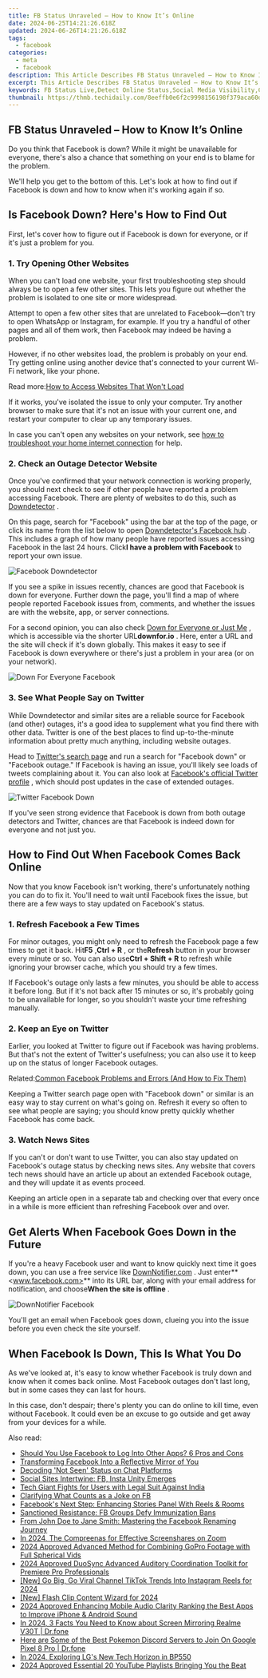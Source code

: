 ```yaml
---
title: FB Status Unraveled – How to Know It’s Online
date: 2024-06-25T14:21:26.618Z
updated: 2024-06-26T14:21:26.618Z
tags:
  - facebook
categories:
  - meta
  - facebook
description: This Article Describes FB Status Unraveled – How to Know It’s Online
excerpt: This Article Describes FB Status Unraveled – How to Know It’s Online
keywords: FB Status Live,Detect Online Status,Social Media Visibility,Check Profile Availability,Identify Active FB Account,Find Unhidden Posts,See Facebook Online
thumbnail: https://thmb.techidaily.com/8eeffb0e6f2c9998156198f379aca60dcf8cc0a8121a8e9ad6701616d8eaae16.jpg
---
```


## FB Status Unraveled – How to Know It’s Online

 Do you think that Facebook is down? While it might be unavailable for everyone, there's also a chance that something on your end is to blame for the problem.

 We'll help you get to the bottom of this. Let's look at how to find out if Facebook is down and how to know when it's working again if so.

## Is Facebook Down? Here's How to Find Out

 First, let's cover how to figure out if Facebook is down for everyone, or if it's just a problem for you.

### 1\. Try Opening Other Websites

 When you can't load one website, your first troubleshooting step should always be to open a few other sites. This lets you figure out whether the problem is isolated to one site or more widespread.

 Attempt to open a few other sites that are unrelated to Facebook—don't try to open WhatsApp or Instagram, for example. If you try a handful of other pages and all of them work, then Facebook may indeed be having a problem.

 However, if no other websites load, the problem is probably on your end. Try getting online using another device that's connected to your current Wi-Fi network, like your phone.

 Read more:[How to Access Websites That Won't Load](https://www.makeuseof.com/tag/5-ways-access-websites-load/)

 If it works, you've isolated the issue to only your computer. Try another browser to make sure that it's not an issue with your current one, and restart your computer to clear up any temporary issues.

 In case you can't open any websites on your network, see [how to troubleshoot your home internet connection](https://www.makeuseof.com/tag/7-simple-steps-diagnose-network-problem/) for help.

### 2\. Check an Outage Detector Website

 Once you've confirmed that your network connection is working properly, you should next check to see if other people have reported a problem accessing Facebook. There are plenty of websites to do this, such as [Downdetector](https://downdetector.com/) .

 On this page, search for "Facebook" using the bar at the top of the page, or click its name from the list below to open [Downdetector's Facebook hub](https://downdetector.com/status/facebook/) . This includes a graph of how many people have reported issues accessing Facebook in the last 24 hours. Click**I have a problem with Facebook** to report your own issue.

![Facebook Downdetector](https://static1.makeuseofimages.com/wordpress/wp-content/uploads/2021/10/Facebook-Downdetector.png)

 If you see a spike in issues recently, chances are good that Facebook is down for everyone. Further down the page, you'll find a map of where people reported Facebook issues from, comments, and whether the issues are with the website, app, or server connections.

 For a second opinion, you can also check [Down for Everyone or Just Me](https://downforeveryoneorjustme.com/) , which is accessible via the shorter URL**downfor.io** . Here, enter a URL and the site will check if it's down globally. This makes it easy to see if Facebook is down everywhere or there's just a problem in your area (or on your network).

![Down For Everyone Facebook](https://static1.makeuseofimages.com/wordpress/wp-content/uploads/2021/10/Down-For-Everyone-Facebook.png)

### 3\. See What People Say on Twitter

 While Downdetector and similar sites are a reliable source for Facebook (and other) outages, it's a good idea to supplement what you find there with other data. Twitter is one of the best places to find up-to-the-minute information about pretty much anything, including website outages.

 Head to [Twitter's search page](https://twitter.com/explore) and run a search for "Facebook down" or "Facebook outage." If Facebook is having an issue, you'll likely see loads of tweets complaining about it. You can also look at [Facebook's official Twitter profile](https://twitter.com/facebook) , which should post updates in the case of extended outages.

![Twitter Facebook Down](https://static1.makeuseofimages.com/wordpress/wp-content/uploads/2021/10/Twitter-Facebook-Down.png)

 If you've seen strong evidence that Facebook is down from both outage detectors and Twitter, chances are that Facebook is indeed down for everyone and not just you.

## How to Find Out When Facebook Comes Back Online

 Now that you know Facebook isn't working, there's unfortunately nothing you can do to fix it. You'll need to wait until Facebook fixes the issue, but there are a few ways to stay updated on Facebook's status.

### 1\. Refresh Facebook a Few Times

 For minor outages, you might only need to refresh the Facebook page a few times to get it back. Hit**F5** ,**Ctrl + R** , or the**Refresh** button in your browser every minute or so. You can also use**Ctrl + Shift + R** to refresh while ignoring your browser cache, which you should try a few times.

 If Facebook's outage only lasts a few minutes, you should be able to access it before long. But if it's not back after 15 minutes or so, it's probably going to be unavailable for longer, so you shouldn't waste your time refreshing manually.

### 2\. Keep an Eye on Twitter

 Earlier, you looked at Twitter to figure out if Facebook was having problems. But that's not the extent of Twitter's usefulness; you can also use it to keep up on the status of longer Facebook outages.

 Related:[Common Facebook Problems and Errors (And How to Fix Them)](https://www.makeuseof.com/tag/fix-facebook-problems-errors/)

 Keeping a Twitter search page open with "Facebook down" or similar is an easy way to stay current on what's going on. Refresh it every so often to see what people are saying; you should know pretty quickly whether Facebook has come back.

### 3\. Watch News Sites

 If you can't or don't want to use Twitter, you can also stay updated on Facebook's outage status by checking news sites. Any website that covers tech news should have an article up about an extended Facebook outage, and they will update it as events proceed.

 Keeping an article open in a separate tab and checking over that every once in a while is more efficient than refreshing Facebook over and over.

## Get Alerts When Facebook Goes Down in the Future

 If you're a heavy Facebook user and want to know quickly next time it goes down, you can use a free service like [DownNotifier.com](https://www.downnotifier.com/) . Just enter**<www.facebook.com>** into its URL bar, along with your email address for notification, and choose**When the site is offline** .

![DownNotifier Facebook](https://static1.makeuseofimages.com/wordpress/wp-content/uploads/2021/10/DownNotifier-Facebook.png)

 You'll get an email when Facebook goes down, clueing you into the issue before you even check the site yourself.

## When Facebook Is Down, This Is What You Do

 As we've looked at, it's easy to know whether Facebook is truly down and know when it comes back online. Most Facebook outages don't last long, but in some cases they can last for hours.

 In this case, don't despair; there's plenty you can do online to kill time, even without Facebook. It could even be an excuse to go outside and get away from your devices for a while.


<ins class="adsbygoogle"
     style="display:block"
     data-ad-format="autorelaxed"
     data-ad-client="ca-pub-7571918770474297"
     data-ad-slot="1223367746"></ins>



<ins class="adsbygoogle"
     style="display:block"
     data-ad-client="ca-pub-7571918770474297"
     data-ad-slot="8358498916"
     data-ad-format="auto"
     data-full-width-responsive="true"></ins>

<span class="atpl-alsoreadstyle">Also read:</span>
<div><ul>
<li><a href="https://facebook.techidaily.com/should-you-use-facebook-to-log-into-other-apps-6-pros-and-cons/"><u>Should You Use Facebook to Log Into Other Apps? 6 Pros and Cons</u></a></li>
<li><a href="https://facebook.techidaily.com/transforming-facebook-into-a-reflective-mirror-of-you/"><u>Transforming Facebook Into a Reflective Mirror of You</u></a></li>
<li><a href="https://facebook.techidaily.com/decoding-not-seen-status-on-chat-platforms/"><u>Decoding 'Not Seen' Status on Chat Platforms</u></a></li>
<li><a href="https://facebook.techidaily.com/social-sites-intertwine-fb-insta-unity-emerges/"><u>Social Sites Intertwine: FB, Insta Unity Emerges</u></a></li>
<li><a href="https://facebook.techidaily.com/tech-giant-fights-for-users-with-legal-suit-against-india/"><u>Tech Giant Fights for Users with Legal Suit Against India</u></a></li>
<li><a href="https://facebook.techidaily.com/clarifying-what-counts-as-a-joke-on-fb/"><u>Clarifying What Counts as a Joke on FB</u></a></li>
<li><a href="https://facebook.techidaily.com/facebooks-next-step-enhancing-stories-panel-with-reels-and-rooms/"><u>Facebook's Next Step: Enhancing Stories Panel With Reels & Rooms</u></a></li>
<li><a href="https://facebook.techidaily.com/sanctioned-resistance-fb-groups-defy-immunization-bans/"><u>Sanctioned Resistance: FB Groups Defy Immunization Bans</u></a></li>
<li><a href="https://facebook.techidaily.com/from-john-doe-to-jane-smith-mastering-the-facebook-renaming-journey/"><u>From John Doe to Jane Smith: Mastering the Facebook Renaming Journey</u></a></li>
<li><a href="https://screen-recording.techidaily.com/in-2024-the-compreenas-for-effective-screenshares-on-zoom/"><u>In 2024, The Compreenas for Effective Screenshares on Zoom</u></a></li>
<li><a href="https://extra-tips.techidaily.com/2024-approved-advanced-method-for-combining-gopro-footage-with-full-spherical-vids/"><u>2024 Approved  Advanced Method for Combining GoPro Footage with Full Spherical Vids</u></a></li>
<li><a href="https://sound-tweaking.techidaily.com/2024-approved-duosync-advanced-auditory-coordination-toolkit-for-premiere-pro-professionals/"><u>2024 Approved DuoSync Advanced Auditory Coordination Toolkit for Premiere Pro Professionals</u></a></li>
<li><a href="https://instagram-video-recordings.techidaily.com/new-go-big-go-viral-channel-tiktok-trends-into-instagram-reels-for-2024/"><u>[New] Go Big, Go Viral  Channel TikTok Trends Into Instagram Reels for 2024</u></a></li>
<li><a href="https://eaxpv-info.techidaily.com/new-flash-clip-content-wizard-for-2024/"><u>[New] Flash Clip Content Wizard for 2024</u></a></li>
<li><a href="https://voice-adjusting.techidaily.com/2024-approved-enhancing-mobile-audio-clarity-ranking-the-best-apps-to-improve-iphone-and-android-sound/"><u>2024 Approved Enhancing Mobile Audio Clarity Ranking the Best Apps to Improve iPhone & Android Sound</u></a></li>
<li><a href="https://screen-mirror.techidaily.com/in-2024-3-facts-you-need-to-know-about-screen-mirroring-realme-v30t-drfone-by-drfone-android/"><u>In 2024, 3 Facts You Need to Know about Screen Mirroring Realme V30T | Dr.fone</u></a></li>
<li><a href="https://pokemon-go-android.techidaily.com/here-are-some-of-the-best-pokemon-discord-servers-to-join-on-google-pixel-8-pro-drfone-by-drfone-virtual-android/"><u>Here are Some of the Best Pokemon Discord Servers to Join On Google Pixel 8 Pro | Dr.fone</u></a></li>
<li><a href="https://some-techniques.techidaily.com/in-2024-exploring-lgs-new-tech-horizon-in-bp550/"><u>In 2024, Exploring LG's New Tech Horizon in BP550</u></a></li>
<li><a href="https://youtube-videos.techidaily.com/2024-approved-essential-20-youtube-playlists-bringing-you-the-beat/"><u>2024 Approved  Essential 20 YouTube Playlists Bringing You the Beat</u></a></li>
</ul></div>
